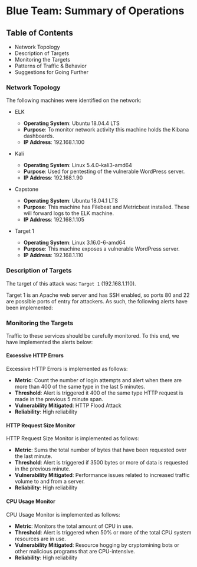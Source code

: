 # Blue Team: Summary of Operations

## Table of Contents
- Network Topology
- Description of Targets
- Monitoring the Targets
- Patterns of Traffic & Behavior
- Suggestions for Going Further

### Network Topology

The following machines were identified on the network:
- ELK
  - **Operating System**: Ubuntu 18.04.4 LTS
  - **Purpose**: To monitor network activity this machine holds the Kibana dashboards.
  - **IP Address**: 192.168.1.100

- Kali
  - **Operating System**: Linux 5.4.0-kali3-amd64
  - **Purpose**: Used for pentesting of the vulnerable WordPress server.
  - **IP Address**: 192.168.1.90

- Capstone
  - **Operating System**: Ubuntu 18.04.1 LTS
  - **Purpose**: This machine has Filebeat and Metricbeat installed. These will forward logs to the ELK machine.
  - **IP Address**: 192.168.1.105
  
- Target 1
  - **Operating System**: Linux 3.16.0-6-amd64
  - **Purpose**: This machine exposes a vulnerable WordPress server.
  - **IP Address**: 192.168.1.110


### Description of Targets

The target of this attack was: `Target 1` (192.168.1.110).

Target 1 is an Apache web server and has SSH enabled, so ports 80 and 22 are possible ports of entry for attackers. As such, the following alerts have been implemented:

### Monitoring the Targets

Traffic to these services should be carefully monitored. To this end, we have implemented the alerts below:

#### Excessive HTTP Errors
Excessive HTTP Errors is implemented as follows:
  - **Metric**: Count the number of login attempts and alert when there are more than 400 of the same type in the last 5 minutes. 
  - **Threshold**: Alert is triggered it 400 of the same type HTTP request is made in the previous 5 minute span.
  - **Vulnerability Mitigated**: HTTP Flood Attack
  - **Reliability**: High reliability

#### HTTP Request Size Monitor
HTTP Request Size Monitor is implemented as follows:
  - **Metric**: Sums the total number of bytes that have been requested over the last minute.
  - **Threshold**: Alert is triggered if 3500 bytes or more of data is requested in the previous minute.
  - **Vulnerability Mitigated**: Performance issues related to increased traffic volume to and from a server.
  - **Reliability**: High reliability

#### CPU Usage Monitor
CPU Usage Monitor is implemented as follows:
  - **Metric**: Monitors the total amount of CPU in use.
  - **Threshold**: Alert is triggered when 50% or more of the total CPU system resources are in use.
  - **Vulnerability Mitigated**: Resource hogging by cryptomining bots or other malicious programs that are CPU-intensive.
  - **Reliability**: High reliability
